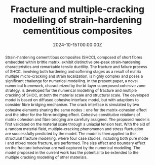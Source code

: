 ---
title: "Fracture and multiple-cracking modelling of strain-hardening cementitious composites"
authors:
- Qingmin Wang
- Qinghua Li*
- yinxing
- Shilang Xu
# author_notes:
# - "Equal contribution"
# - "Equal contribution"
date: "2024-10-15T00:00:00Z"

# Publication type.
# Accepts a single type but formatted as a YAML list (for Hugo requirements).
# Enter a publication type from the CSL standard.
publication_types: ["article-journal"]

# Publication name and optional abbreviated publication name.
publication: "***International Journal of Mechanical Sciences***, 280, 109540"

abstract: Strain-hardening cementitious composites (SHCC), composed of short fibres embedded within brittle matrix, exhibit distinctive pre-peak strain-hardening characteristics and remarkable tensile ductility. The fracture and failure process of SHCC, involving both hardening and softening stages as a result of matrix multiple micro-cracking and strain localization, is highly complex and poses a significant challenge for numerical modelling. In the present paper, a novel numerical framework, characterized by the bi-layer superposed cohesive zone strategy, is developed for the numerical modelling of fracture and multiple cracking of SHCC, at both the material scale and structural scale. The developed model is based on diffused cohesive interface model, but with adaptions to consider fibre bridging mechanism. The crack interface is simulated by two cohesive elements sharing the same nodes：one for the matrix-cohesion effect and the other for the fibre-bridging effect. Cohesive constitutive relations of matrix cohesion and fibre bridging are carefully assigned. The proposed model is first validated on the material scale through a uniaxial tension test. With the aid of a random material field, multiple-cracking phenomenon and stress fluctuation are successfully predicted by the model. The model is then applied to the structural fracture modelling, where four case studies, including both pure mode I and mixed mode fracture, are performed. The size effect and boundary effect on the fracture behaviour are well captured by the numerical modelling. The model proposed in the current work has the potential to be extended to the multiple cracking modelling of other materials.

tags:
- SHCC
featured: false

links:
  - type: doi
    url: "https://doi.org/10.1016/j.ijmecsci.2024.109540"

# Featured image
# To use, add an image named `featured.jpg/png` to your page's folder. 
image:
  placement: 2
  focal_point: "Top"
  preview_only: false
# Featured image
# To use, add an image named `featured.jpg/png` to your page's folder.
# Placement options: 1 = Full column width, 2 = Out-set, 3 = Screen-width
# Focal point options: Smart, Center, TopLeft, Top, TopRight, Left, Right, BottomLeft, Bottom, BottomRight
#image:
#  placement: 2
#  caption: 'Image credit: [**Unsplash**](https://unsplash.com/photos/CpkOjOcXdUY)'
#  focal_point: ""
#  preview_only: false
# Associated Projects (optional).
#   Associate this publication with one or more of your projects.
#   Simply enter your project's folder or file name without extension.
#   E.g. `internal-project` references `content/project/internal-project/index.md`.
#   Otherwise, set `projects: []`.
projects: []

# Slides (optional).
#   Associate this publication with Markdown slides.
#   Simply enter your slide deck's filename without extension.
#   E.g. `slides: "example"` references `content/slides/example/index.md`.
#   Otherwise, set `slides: ""`.
slides: ""
---